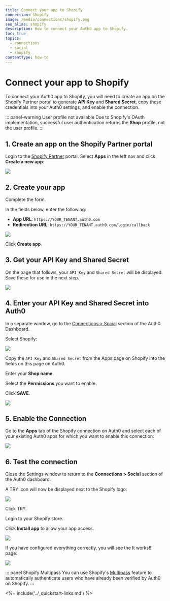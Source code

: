 ```yaml
---
title: Connect your app to Shopify
connection: Shopify
image: /media/connections/shopify.png
seo_alias: shopify
description: How to connect your Auth0 app to Shopify.
toc: true
topics:
  - connections
  - social
  - shopify
contentType: how-to
---
```


# Connect your app to Shopify

To connect your Auth0 app to Shopify, you will need to create an app on the Shopify Partner portal to generate  **API Key** and **Shared Secret**, copy these credentials into your Auth0 settings, and enable the connection.

::: panel-warning User profile not available
Due to Shopify's OAuth implementation, successful user authentication returns the **Shop** profile, not the user profile.
:::

## 1. Create an app on the Shopify Partner portal

Login to the [Shopify Partner](https://app.shopify.com/services/partners) portal. Select **Apps** in the left nav and click **Create a new app**:

![](/media/articles/connections/social/shopify/shopify-devportal-1.png)


## 2. Create your app

Complete the form. 

In the fields below, enter the following:

* **App URL**: `https://YOUR_TENANT.auth0.com`
* **Redirection URL**: `https://YOUR_TENANT.auth0.com/login/callback`

![](/media/articles/connections/social/shopify/shopify-devportal-2.png)

Click **Create app**.

## 3. Get your API Key and Shared Secret

On the page that follows, your `API Key` and `Shared Secret` will be displayed. Save these for use in the next step.

![](/media/articles/connections/social/shopify/shopify-devportal-3.png)

## 4. Enter your API Key and Shared Secret into Auth0

In a separate window, go to the [Connections > Social](${manage_url}/#/connections/social) section of the Auth0 Dashboard.

Select Shopify:

![](/media/articles/connections/social/shopify/shopify-devportal-4.png)

Copy the `API Key` and `Shared Secret` from the Apps page on Shopify into the fields on this page on Auth0.

Enter your **Shop name**. 

Select the **Permissions** you want to enable.

Click **SAVE**.

![](/media/articles/connections/social/shopify/shopify-devportal-5.png)

## 5. Enable the Connection

Go to the **Apps** tab of the Shopify connection on Auth0 and select each of your existing Auth0 apps for which you want to enable this connection:

![](/media/articles/connections/social/shopify/shopify-devportal-6.png)

## 6. Test the connection

Close the Settings window to return to the **Connections > Social** section of the Auth0 dashboard.

A TRY icon will now be displayed next to the Shopify logo:

![](/media/articles/connections/social/shopify/shopify-devportal-7.png)

Click TRY.

Login to your Shopify store.

Click **Install app** to allow your app access.

![](/media/articles/connections/social/shopify/shopify-devportal-8.png)

If you have configured everything correctly, you will see the It works!!! page:

![](/media/articles/connections/social/shopify/shopify-devportal-9.png)

::: panel Shopify Multipass
You can use Shopify's [Multipass](https://help.shopify.com/api/reference/multipass) feature to automatically authenticate users who have already been verified by Auth0 on Shopify.
:::

<%= include('../_quickstart-links.md') %>
 

